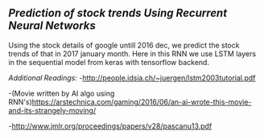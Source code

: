 *Prediction of stock trends Using Recurrent Neural Networks*
-----------------------------------------------------------------

Using the stock details of google untill 2016 dec, we predict the stock trends of that in 2017 january month.
Here in this RNN we use LSTM layers in the sequential model from keras with tensorflow backend.

*Additional Readings:*
-http://people.idsia.ch/~juergen/lstm2003tutorial.pdf

-(Movie written by AI algo using RNN's)https://arstechnica.com/gaming/2016/06/an-ai-wrote-this-movie-and-its-strangely-moving/

-http://www.jmlr.org/proceedings/papers/v28/pascanu13.pdf
